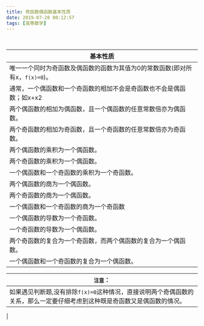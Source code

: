 ```yaml
---
title: 奇函数偶函数基本性质
date: 2019-07-20 00:12:57
tags: [高等数学]
---
```

<br>


| 基本性质
| -----------------
| 唯一一个同时为奇函数及偶函数的函数为其值为0的常数函数(即对所有x，`f(x)=0`)。
| 通常，一个偶函数和一个奇函数的相加不会是奇函数也不会是偶函数；如x+x2
| 两个偶函数的相加为偶函数，且一个偶函数的任意常数倍亦为偶函数。
| 两个奇函数的相加为奇函数，且一个奇函数的任意常数倍亦为奇函数。
| 两个偶函数的乘积为一个偶函数。
| 两个奇函数的乘积为一个偶函数。
| 一个偶函数和一个奇函数的乘积为一个奇函数。
| 两个偶函数的商为一个偶函数。
| 两个奇函数的商为一个偶函数。
| 一个偶函数和一个奇函数的商为一个奇函数
| 一个偶函数的导数为一个奇函数。
| 一个奇函数的导数为一个偶函数。
| 两个奇函数的复合为一个奇函数，而两个偶函数的复合为一个偶函数。
| 一个偶函数和一个奇函数的复合为一个偶函数。

| `注意`：
| -----------------
| 如果遇见判断题,没有排除`f(x)=0`这种情况，直接说明两个奇偶函数的关系，那么一定要仔细考虑到这种既是奇函数又是偶函数的情况。
| 

